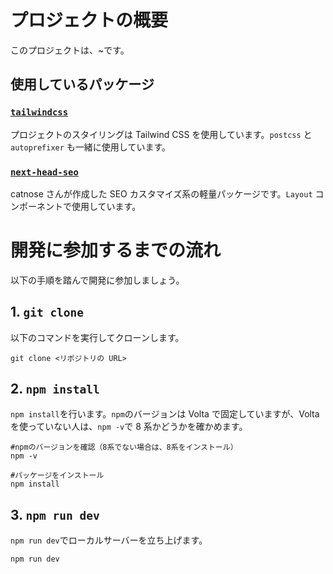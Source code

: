 # プロジェクトの概要

このプロジェクトは、~です。

## 使用しているパッケージ

### [`tailwindcss`](https://tailwindcss.com/)

プロジェクトのスタイリングは Tailwind CSS を使用しています。`postcss` と `autoprefixer` も一緒に使用しています。

### [`next-head-seo`](https://github.com/catnose99/next-head-seo)

catnose さんが作成した SEO カスタマイズ系の軽量パッケージです。`Layout` コンポーネントで使用しています。

# 開発に参加するまでの流れ

以下の手順を踏んで開発に参加しましょう。

## 1. `git clone`

以下のコマンドを実行してクローンします。

```shell
git clone <リポジトリの URL>
```

## 2. `npm install`

`npm install`を行います。`npm`のバージョンは Volta で固定していますが、Volta を使っていない人は、`npm -v`で 8 系かどうかを確かめます。

```shell
#npmのバージョンを確認（8系でない場合は、8系をインストール）
npm -v

#パッケージをインストール
npm install
```

## 3. `npm run dev`

`npm run dev`でローカルサーバーを立ち上げます。

```shell
npm run dev
```

